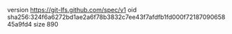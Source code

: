 version https://git-lfs.github.com/spec/v1
oid sha256:324f6a6272bd1ae2a6f78b3832c7ee43f7afdfb1fd000f7218709065845a9fd4
size 890
